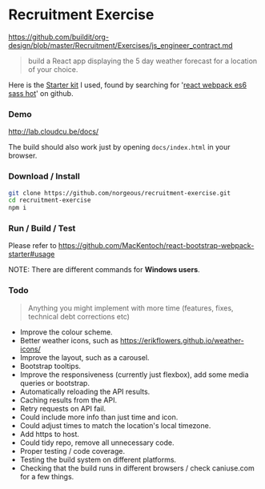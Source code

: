 # Recruitment Exercise

https://github.com/buildit/org-design/blob/master/Recruitment/Exercises/js_engineer_contract.md

> build a React app displaying the 5 day weather forecast for a location of your choice.

Here is the [Starter kit](https://github.com/MacKentoch/react-bootstrap-webpack-starter) I used, found by searching for '[react webpack es6 sass hot](https://github.com/search?utf8=%E2%9C%93&q=react+webpack+es6+sass+hot&type=Repositories&ref=searchresults)' on github.

### Demo
http://lab.cloudcu.be/docs/

The build should also work just by opening `docs/index.html` in your browser.

### Download / Install
```bash
git clone https://github.com/norgeous/recruitment-exercise.git
cd recruitment-exercise
npm i
```

### Run / Build / Test
Please refer to https://github.com/MacKentoch/react-bootstrap-webpack-starter#usage

NOTE: There are different commands for **Windows users**.

### Todo
> Anything you might implement with more time (features, fixes, technical debt corrections etc)

* Improve the colour scheme.
* Better weather icons, such as https://erikflowers.github.io/weather-icons/
* Improve the layout, such as a carousel.
* Bootstrap tooltips.
* Improve the responsiveness (currently just flexbox), add some media queries or bootstrap.
* Automatically reloading the API results.
* Caching results from the API.
* Retry requests on API fail.
* Could include more info than just time and icon.
* Could adjust times to match the location's local timezone.
* Add https to host.
* Could tidy repo, remove all unnecessary code.
* Proper testing / code coverage.
* Testing the build system on different platforms.
* Checking that the build runs in different browsers / check caniuse.com for a few things.

